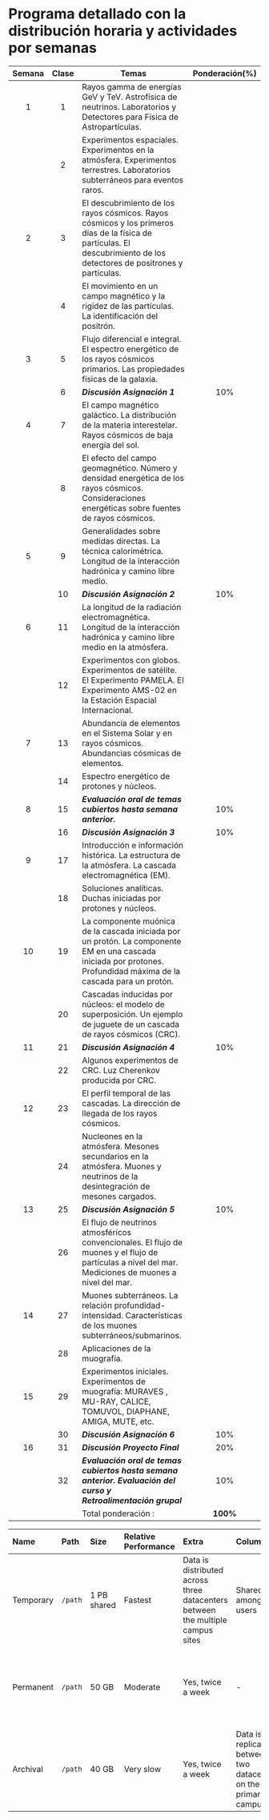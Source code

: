# Programa detallado con la distribución horaria y actividades por semanas

| Semana | Clase | Temas | Ponderación(%) |
|:--:|:--:|--|:--:
| 1 | 1 | Rayos gamma de energías GeV y TeV. Astrofísica de neutrinos. Laboratorios y Detectores para Física de Astropartículas. | |
|  | 2 | Experimentos espaciales. Experimentos en la atmósfera. Experimentos terrestres. Laboratorios subterráneos para eventos raros. | |
| 2 | 3 | El descubrimiento de los rayos cósmicos. Rayos cósmicos y los primeros días de la física de partículas. El descubrimiento de los detectores de positrones y partículas.  | |
|  | 4 | El movimiento en un campo magnético y la rigidez de las partículas. La identificación del positrón. | |
| 3 | 5 | Flujo diferencial e integral. El espectro energético de los rayos cósmicos primarios. Las propiedades físicas de la galaxia.  | |
|  | 6 | _**Discusión Asignación 1**_ | 10% |
| 4 | 7 | El campo magnético galáctico. La distribución de la materia interestelar. Rayos cósmicos de baja energía del sol. | |
|  | 8 | El efecto del campo geomagnético. Número y densidad energética de los rayos cósmicos. Consideraciones energéticas sobre fuentes de rayos cósmicos. | |
| 5 | 9 | Generalidades sobre medidas directas. La técnica calorimétrica. Longitud de la interacción hadrónica y camino libre medio.  | |
|  | 10 | _**Discusión Asignación 2**_ | 10% |
| 6 | 11 | La longitud de la radiación electromagnética. Longitud de la interacción hadrónica y camino libre medio en la atmósfera. | |
|  | 12 | Experimentos con globos. Experimentos de satélite. El Experimento PAMELA. El Experimento AMS-02 en la Estación Espacial Internacional. | |
| 7 | 13 | Abundancia de elementos en el Sistema Solar y en rayos cósmicos. Abundancias cósmicas de elementos.  | |
|  | 14 | Espectro energético de protones y núcleos. | |
| 8 | 15 | _**Evaluación oral de temas cubiertos hasta semana anterior.**_ | 10% |
|  | 16 | _**Discusión Asignación 3**_ | 10% |
| 9 | 17 | Introducción e información histórica. La estructura de la atmósfera. La cascada electromagnética (EM).  | |
|  | 18 | Soluciones analíticas. Duchas iniciadas por protones y núcleos. | |
| 10 | 19 | La componente muónica de la cascada iniciada por un protón. La componente EM en una cascada iniciada por protones. Profundidad máxima de la cascada para un protón.  | |
|  | 20 | Cascadas inducidas por núcleos: el modelo de superposición. Un ejemplo de juguete de un cascada de rayos cósmicos (CRC).  | |
| 11 | 21 | _**Discusión Asignación 4**_ | 10% |
|  | 22 | Algunos experimentos de CRC. Luz Cherenkov producida por CRC.  | |
| 12 | 23 | El perfil temporal de las cascadas. La dirección de llegada de los rayos cósmicos. | |
|  | 24 | Nucleones en la atmósfera. Mesones secundarios en la atmósfera. Muones y neutrinos de la desintegración de mesones cargados.  | |
| 13 | 25 | _**Discusión Asignación 5**_ | 10% |
|  | 26 | El flujo de neutrinos atmosféricos convencionales. El flujo de muones y el flujo de partículas a nivel del mar. Mediciones de muones a nivel del mar.  | |
| 14 | 27 | Muones subterráneos. La relación profundidad-intensidad. Características de los muones subterráneos/submarinos.  | |
|  | 28 | Aplicaciones de la muografía. | |
| 15 | 29 | Experimentos iniciales. Experimentos de muografía:  MURAVES , MU-RAY, CALICE, TOMUVOL, DIAPHANE, AMIGA, MUTE, etc. | |
|  | 30 | _**Discusión Asignación 6**_ | 10% |
| 16 | 31 | _**Discusión Proyecto Final**_ | 20% |
|  | 32 | _**Evaluación oral de temas cubiertos hasta semana anterior. Evaluación del curso y Retroalimentación grupal**_ | 10% |
| | | Total ponderación :| **100%** |

| Name | Path | Size | Relative Performance | Extra | Columns | Other |
|:-|:-|:-|:-|:-|:-|:-
| Temporary | `/path` | 1 PB shared | Fastest | Data is distributed across three datacenters between the multiple campus sites | Shared amongst users | Fast parallel storage for use during computation |
| Permanent | `/path` | 50 GB | Moderate | Yes, twice a week | - | Fast storage local to each compute node, globally accessible from `/misc/cnXX` |
| Archival | `/path` | 40 GB | Very slow | Yes, twice a week | Data is replicated between two datacenters on the primary campus | Short term group storage for collaborative work |
